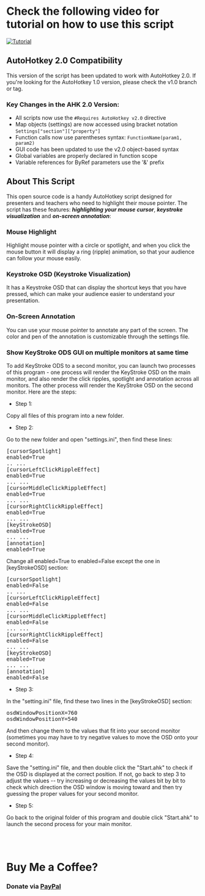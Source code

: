 # Check the following video for tutorial on how to use this script
[![Tutorial](https://i.imgur.com/sxbuLpc.jpeg)](https://youtu.be/lpEFMcIbyjg "Tutorial")

## AutoHotkey 2.0 Compatibility

This version of the script has been updated to work with AutoHotkey 2.0. If you're looking for the AutoHotkey 1.0 version, please check the v1.0 branch or tag.

### Key Changes in the AHK 2.0 Version:
- All scripts now use the `#Requires AutoHotkey v2.0` directive
- Map objects (settings) are now accessed using bracket notation `Settings["section"]["property"]`
- Function calls now use parentheses syntax: `FunctionName(param1, param2)`
- GUI code has been updated to use the v2.0 object-based syntax
- Global variables are properly declared in function scope
- Variable references for ByRef parameters use the '&' prefix

## About This Script

This open source code is a handy AutoHotkey script designed for presenters and teachers who need to highlight their mouse pointer. The script has these features: ***highlighting your mouse cursor***, ***keystroke visualization*** and ***on-screen annotation***:

### Mouse Highlight
Highlight mouse pointer with a circle or spotlight, and when you click the mouse button it will display a ring (ripple) animation, so that your audience can follow your mouse easily.

### Keystroke OSD (Keystroke Visualization)
It has a Keystroke OSD that can display the shortcut keys that you have pressed, which can make your audience easier to understand your presentation. 

### On-Screen Annotation
You can use your mouse pointer to annotate any part of the screen. The color and pen of the annotation is customizable through the settings file.

### Show KeyStroke ODS GUI on multiple monitors at same time

To add KeyStroke ODS to a second monitor, you can launch two processes of this program - one process will render the KeyStroke OSD on the main monitor, and also render the click ripples, spotlight and annotation across all monitors. The other process will render the KeyStroke OSD on the second monitor. Here are the steps:

* Step 1: 

Copy all files of this program into a new folder.
<br>

* Step 2:

Go to the new folder and open "settings.ini", then find these lines:
<pre>
[cursorSpotlight]
enabled=True
.. ...
[cursorLeftClickRippleEffect]
enabled=True
... ...
[cursorMiddleClickRippleEffect]
enabled=True
... ...
[cursorRightClickRippleEffect]
enabled=True
... ...
[keyStrokeOSD]
enabled=True
... ...
[annotation]
enabled=True
</pre>
Change all enabled=True to enabled=False except the one in [keyStrokeOSD] section:
<pre>
[cursorSpotlight]
enabled=False
.. ...
[cursorLeftClickRippleEffect]
enabled=False
... ...
[cursorMiddleClickRippleEffect]
enabled=False
... ...
[cursorRightClickRippleEffect]
enabled=False
... ...
[keyStrokeOSD]
enabled=True
... ...
[annotation]
enabled=False
</pre>

* Step 3:

In the "setting.ini" file, find these two lines in the [keyStrokeOSD] section:
<pre>
osdWindowPositionX=760
osdWindowPositionY=540
</pre>
And then change them to the values that fit into your second monitor (sometimes you may have to try negative values to move the OSD onto your second monitor).
<br>

* Step 4:

Save the "setting.ini" file, and then double click the "Start.ahk" to check if the OSD is displayed at the correct position. If not, go back to step 3 to adjust the values -- try increasing or decreasing the values bit by bit to check which direction the OSD window is moving toward and then try guessing the proper values for your second monitor.
<br>

* Step 5:

Go back to the original folder of this program and double click "Start.ahk" to launch the second process for your main monitor.

<br/>
<br/>

# Buy Me a Coffee?
### Donate via [PayPal](https://www.paypal.com/donate/?business=JY46S54HME9LQ&no_recurring=0&currency_code=USD)